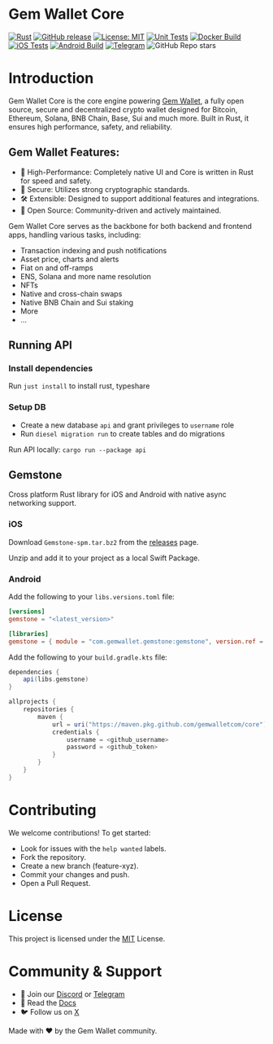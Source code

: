 # Gem Wallet Core

[![Rust](https://img.shields.io/badge/language-Rust-orange?logo=rust)](https://www.rust-lang.org/)
[![GitHub release](https://img.shields.io/github/v/release/gemwalletcom/core)](https://github.com/gemwalletcom/core/releases)
[![License: MIT](https://img.shields.io/badge/License-MIT-green.svg)](https://opensource.org/licenses/MIT)
[![Unit Tests](https://github.com/gemwalletcom/core/actions/workflows/ci.yml/badge.svg)](https://github.com/gemwalletcom/core/actions/workflows/ci.yml)
[![Docker Build](https://github.com/gemwalletcom/core/actions/workflows/docker.yml/badge.svg)](https://github.com/gemwalletcom/core/actions/workflows/docker.yml)
[![iOS Tests](https://github.com/gemwalletcom/core/actions/workflows/ci-stone-ios.yml/badge.svg)](https://github.com/gemwalletcom/core/actions/workflows/ci-stone-ios.yml)
[![Android Build](https://github.com/gemwalletcom/core/actions/workflows/ci-stone-android.yml/badge.svg)](https://github.com/gemwalletcom/core/actions/workflows/ci-stone-android.yml)
[![Telegram](https://img.shields.io/badge/Telegram-2CA5E0?style=flat&logo=telegram&logoColor=white)](https://t.me/gemwallet_developers)
![GitHub Repo stars](https://img.shields.io/github/stars/gemwalletcom/core?style=social)

# Introduction

Gem Wallet Core is the core engine powering [Gem Wallet](https://gemwallet.com/), a fully open source, secure and decentralized crypto wallet designed for Bitcoin, Ethereum, Solana, BNB Chain, Base, Sui and much more. Built in Rust, it ensures high performance, safety, and reliability.

## Gem Wallet Features:

- 🚀 High-Performance: Completely native UI and Core is written in Rust for speed and safety.
- 🔐 Secure: Utilizes strong cryptographic standards.
- 🛠 Extensible: Designed to support additional features and integrations.
- 🤝 Open Source: Community-driven and actively maintained.

Gem Wallet Core serves as the backbone for both backend and frontend apps, handling various tasks, including:

- Transaction indexing and push notifications
- Asset price, charts and alerts
- Fiat on and off-ramps
- ENS, Solana and more name resolution
- NFTs
- Native and cross-chain swaps
- Native BNB Chain and Sui staking
- More
- ...

## Running API

### Install dependencies

Run `just install` to install rust, typeshare

### Setup DB

- Create a new database `api` and grant privileges to `username` role
- Run `diesel migration run` to create tables and do migrations

Run API locally: `cargo run --package api`

## Gemstone

Cross platform Rust library for iOS and Android with native async networking support.

### iOS

Download `Gemstone-spm.tar.bz2` from the [releases](https://github.com/gemwalletcom/core/releases) page.

Unzip and add it to your project as a local Swift Package.

### Android

Add the following to your `libs.versions.toml` file:
```toml
[versions]
gemstone = "<latest_version>"

[libraries]
gemstone = { module = "com.gemwallet.gemstone:gemstone", version.ref = "gemstone" }
```

Add the following to your `build.gradle.kts` file:

```gradle
dependencies {
    api(libs.gemstone)
}
```

```gradle
allprojects {
    repositories {
        maven {
            url = uri("https://maven.pkg.github.com/gemwalletcom/core")
            credentials {
                username = <github_username>
                password = <github_token>
            }
        }
    }
}
```

# Contributing

We welcome contributions! To get started:

- Look for issues with the `help wanted` labels.
- Fork the repository.
- Create a new branch (feature-xyz).
- Commit your changes and push.
- Open a Pull Request.

# License

This project is licensed under the [MIT](./LICENSE) License.

# Community & Support

- 💬 Join our [Discord](https://discord.com/invite/aWkq5sj7SY) or [Telegram](https://t.me/gemwallet_developers)
- 📖 Read the [Docs](https://docs.gemwallet.com/)
- 🐦 Follow us on [X](https://x.com/GemWalletApp)

Made with ❤️ by the Gem Wallet community.
